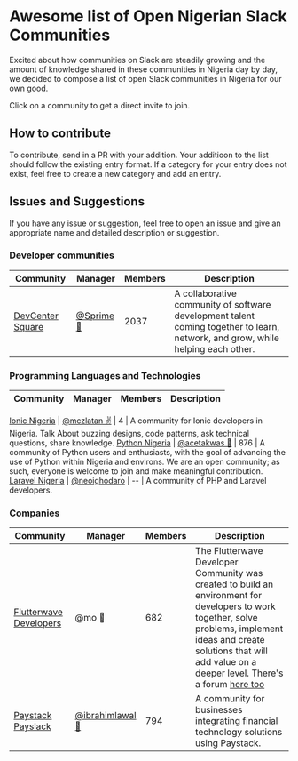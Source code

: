 # Awesome list of Open Nigerian Slack Communities

Excited about how communities on Slack are steadily growing and the amount of knowledge shared in these communities in Nigeria day by day, we decided to compose a list of open Slack communities in Nigeria for our own good. 

Click on a community to get a direct invite to join.

## How to contribute

To contribute, send in a PR with your addition. Your additioon to the list should follow the existing entry format. If a category for your entry does not exist, feel free to create a new category and add an entry.

## Issues and Suggestions

If you have any issue or suggestion, feel free to open an issue and give an appropriate name and detailed description or suggestion.

### Developer communities

Community | Manager | Members | Description
----------|---------|---------| ------------
[DevCenter Square](https://devcenter-square-slack.herokuapp.com/)        |    [@Sprime 🙌](https://twitter.com/osioke)     | 2037 | A collaborative community of software development talent coming together to learn, network, and grow, while helping each other.

### Programming Languages and Technologies

Community | Manager | Members | Description
----------|---------|---------| ------------

[Ionic Nigeria](https://ionic-nigeria.herokuapp.com)           |    [@mczlatan ✌](https://twitter.com/mczlatan_io)   | 4 | A community for Ionic developers in Nigeria. Talk About buzzing designs, code patterns, ask technical questions, share knowledge.
[Python Nigeria](https://py-slack-invite.herokuapp.com/)           |    [@acetakwas 👨](https://twitter.com/acetakwas)   | 876 | A community of Python users and enthusiasts, with the goal of advancing the use of Python within Nigeria and environs. We are an open community; as such, everyone is welcome to join and make meaningful contribution.
[Laravel Nigeria](https://www.laravelnigeria.com/)           |    [@neoighodaro](https://twitter.com/neoighodaro)    | -- | A community of PHP and Laravel developers.

### Companies

Community | Manager | Members | Description
----------|---------|---------| ------------
[Flutterwave Developers](http://bit.ly/2yRh01e)  |    @mo 👵         | 682 | The Flutterwave Developer Community was created to build an environment for developers to work together, solve problems, implement ideas and create solutions that will add value on a deeper level. There's a forum [here too](http://bit.ly/2yRh01e)
[Paystack Payslack](https://slack.paystack.com)       |  [@ibrahimlawal 💂](https://twitter.com/ibrahimlawal) | 794 | A community for businesses integrating financial technology solutions using Paystack.






